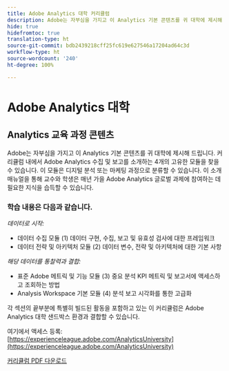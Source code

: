 ```yaml
---
title: Adobe Analytics 대학 커리큘럼
description: Adobe는 자부심을 가지고 이 Analytics 기본 콘텐츠를 귀 대학에 제시해 드립니다. 커리큘럼 내에서 Adobe Analytics 수집 및 보고를 소개하는 4개의 고유한 모듈을 찾을 수 있습니다. 이 모듈은 디지털 분석 또는 마케팅 과정으로 분류할 수 있습니다. 이 소개 매뉴얼을 통해 교수와 학생은 매년 가을 Adobe Analytics 글로벌 과제에 참여하는 데 필요한 지식을 습득할 수 있습니다.
hide: true
hidefromtoc: true
translation-type: ht
source-git-commit: bdb2439218cff25fc619e627546a17204ad64c3d
workflow-type: ht
source-wordcount: '240'
ht-degree: 100%

---
```




# Adobe Analytics 대학

## Analytics 교육 과정 콘텐츠

Adobe는 자부심을 가지고 이 Analytics 기본 콘텐츠를 귀 대학에 제시해 드립니다. 커리큘럼 내에서 Adobe Analytics 수집 및 보고를 소개하는 4개의 고유한 모듈을 찾을 수 있습니다. 이 모듈은 디지털 분석 또는 마케팅 과정으로 분류할 수 있습니다. 이 소개 매뉴얼을 통해 교수와 학생은 매년 가을 Adobe Analytics 글로벌 과제에 참여하는 데 필요한 지식을 습득할 수 있습니다.

### 학습 내용은 다음과 같습니다.

*데이터로 시작:*

* 데이터 수집 모듈 (1) 데이터 구현, 수집, 보고 및 유효성 검사에 대한 프레임워크
* 데이터 전략 및 아키텍처 모듈 (2) 데이터 변수, 전략 및 아키텍처에 대한 기본 사항

*해당 데이터를 통찰력과 결합:*

* 표준 Adobe 메트릭 및 기능 모듈 (3) 중요 분석 KPI 메트릭 및 보고서에 액세스하고 조회하는 방법
* Analysis Workspace 기본 모듈 (4) 분석 보고 시각화를 통한 고급화

각 섹션의 끝부분에 특별히 빌드된 활동을 포함하고 있는 이 커리큘럼은 Adobe Analytics 대학 샌드박스 환경과 결합할 수 있습니다.

여기에서 액세스 등록: [https://experienceleague.adobe.com/AnalyticsUniversity](https://experienceleague.adobe.com/AnalyticsUniversity)


[커리큘럼 PDF 다운로드](assets/Adobe-Analytics-Curriculum_2021.pdf)
